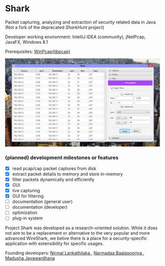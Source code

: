 Shark
=====

Packet capturing, analyzing and extraction of security related data in Java.
(Not a fork of the deprecated *SharkHunt* project)

Developer working environment: IntelliJ IDEA (community), jNetPcap, JavaFX, Windows 8.1

Prerequisites: [WinPcap(libpcap)](https://www.winpcap.org/install/)

![ A screenshot of Shark ](content/screenshot-2.png)

### (planned) development milestones or **features**

- [x] read pcap/cap packet captures from disk
- [x] extract packet details to memory and store in-memory
- [x] filter packets dynamically and efficiently
- [x] GUI
- [x] live capturing
- [x] GUI for filtering
- [ ] documentation (general user)
- [ ] documentation (developer)
- [ ] optimization
- [ ] plug-in system

Project Shark was developed as a research-oriented solution. While it does not aim to be a
replacement or alternative to the very popular and more advanced WireShark, we belive there
is a place for a security-specific application with extensibility for specific usages.

Founding developers: [ Nirmal Lankathilaka ](https://github.com/NirmalL "Nirmal's GitHub"), [ Narmadaa Baalasooriya ](https://github.com/NarmadaBalasooriya "Narmada's GitHub"), [ Madusha Jayawardhana ](https://github.com/madushaj "Madusha's GitHub")
